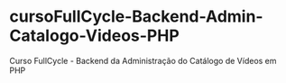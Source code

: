 # cursoFullCycle-Backend-Admin-Catalogo-Videos-PHP
Curso FullCycle - Backend da Administração do Catálogo de Vídeos em PHP
